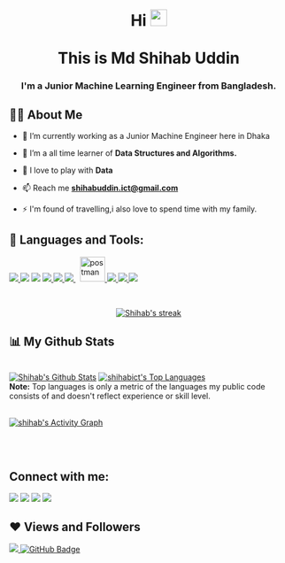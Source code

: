 <!-- <a href="#"><img width="100%" height="auto" src="https://i.imgur.com/iXuL1HG.png" height="175px"/></a> -->

<h1 align="center">Hi <img src="https://raw.githubusercontent.com/MartinHeinz/MartinHeinz/master/wave.gif" width="30px"><br><br>This is Md Shihab Uddin</h1>
<h3 align="center">I'm a Junior Machine Learning Engineer from Bangladesh.</h3>


## 🙋‍♂️ About Me

- 🔭 I’m currently working as a Junior Machine Engineer here in Dhaka

- 🌱 I’m a all time learner of **Data Structures and Algorithms.**

- 👯 I love to play with **Data**


- 📫 Reach me **shihabuddin.ict@gmail.com**

- ⚡ I'm found of travelling,i also love to spend time with my family.

## 🚀 Languages and Tools:

<p align="left"> 
    <a href="https://www.python.org" target="_blank"> <img src="https://img.icons8.com/color/48/000000/python.png"/> </a>
    <a href="https://www.w3.org/html/" target="_blank"> <img src="https://img.icons8.com/color/48/000000/c-plus-plus-logo.png"/></a> 
    <a href="https://www.w3.org/html/" target="_blank"><img src="https://img.icons8.com/color/48/000000/java-coffee-cup-logo--v1.png"/></a> 
    <a href="https://www.w3schools.com/css/" target="_blank"> <img src="https://img.icons8.com/color/48/000000/linux--v2.png"/> </a> 
    <a href="https://www.w3schools.com/css/" target="_blank"> <img src="https://img.icons8.com/color/48/000000/git.png"/> </a> 
    <a style="padding-right:8px;" href="https://www.mysql.com/" target="_blank"> <img src="https://img.icons8.com/fluent/50/000000/mysql-logo.png"/> </a>
    <a href="https://postman.com" target="_blank"> <img src="https://www.vectorlogo.zone/logos/getpostman/getpostman-icon.svg" alt="postman" width="45" height="45"/> </a> 
    <a href="https://www.w3schools.com/css/" target="_blank"> <img src="https://img.icons8.com/color/48/000000/html-5--v1.png"/> </a>
    <a href="https://www.w3schools.com/css/" target="_blank"> <img src="https://img.icons8.com/color/48/000000/css3.png"/> </a>
    <a href="https://getbootstrap.com" target="_blank"> <img src="https://img.icons8.com/color/48/000000/bootstrap.png"/> </a> 
</p>

<!-- [![React Badge](https://img.shields.io/badge/-React-61DBFB?style=for-the-badge&labelColor=black&logo=react&logoColor=61DBFB)](#)  [![Javascript Badge](https://img.shields.io/badge/-Javascript-F0DB4F?style=for-the-badge&labelColor=black&logo=javascript&logoColor=F0DB4F)](#) [![Typescript Badge](https://img.shields.io/badge/-Typescript-007acc?style=for-the-badge&labelColor=black&logo=typescript&logoColor=007acc)](#) [![Nodejs Badge](https://img.shields.io/badge/-Nodejs-3C873A?style=for-the-badge&labelColor=black&logo=node.js&logoColor=3C873A)](#) [![GraphQL Badge](https://img.shields.io/badge/-GraphQl-e535ab?style=for-the-badge&labelColor=black&logo=node.js&logoColor=e535ab)](#) -->
<br/>

<p align="center">
    <a href="https://github.com/shihabict/github-readme-streak-stats">
        <img title="🔥 Get streak stats for your profile at git.io/streak-stats" alt="Shihab's streak" src="https://github-readme-streak-stats.herokuapp.com/?user=shihabict&theme=black-ice&hide_border=true&stroke=0000&background=060A0CD0"/>
    </a>
</p>

## 📊 My Github Stats

  <br/>
    <a href="https://github.com/Shihabict/github-readme-stats"><img alt="Shihab's Github Stats" src="https://github-readme-stats.vercel.app/api?username=shihabict&show_icons=true&count_private=true&theme=react&hide_border=true&bg_color=0D1117" /></a>
  <a href="https://github.com/shihabict/github-readme-stats"><img alt="shihabict's Top Languages" src="https://github-readme-stats.vercel.app/api/top-langs/?username=shihabict&langs_count=8&count_private=true&layout=compact&theme=react&hide_border=true&bg_color=0D1117" /></a>
  <br/>
  <b>Note:</b> Top languages is only a metric of the languages my public code consists of and doesn't reflect experience or skill level.


<br/>
<br/>

<a href="https://github.com/shihabict/github-readme-activity-graph"><img alt="shihab's Activity Graph" src="https://activity-graph.herokuapp.com/graph?username=shihabict&bg_color=0D1117&color=5BCDEC&line=5BCDEC&point=FFFFFF&hide_border=true" /></a>

<br/>
<br/>

## Connect with me:
<p align="left">

<a href = "linkedin.com/in/farhanshihab/"><img src="https://img.icons8.com/fluent/48/000000/linkedin.png"/></a>
<a href = "https://twitter.com/im_shihab"><img src="https://img.icons8.com/fluent/48/000000/twitter.png"/></a>
<a href = "https://www.instagram.com/farhan_shihab/?"><img src="https://img.icons8.com/fluent/48/000000/instagram-new.png"/></a>
<a href = "https://www.facebook.com/shihab.uddin17"><img src="https://img.icons8.com/color/48/000000/facebook.png"/></a>

</p>

## ❤ Views and Followers
<a href="https://github.com/Meghna-DAS/github-profile-views-counter">
    <img src="https://komarev.com/ghpvc/?username=shihabict">
</a>
<a href="https://github.com/shihabict?tab=followers"><img src="https://img.shields.io/github/followers/shihabict?label=Followers&style=social" alt="GitHub Badge"></a>
